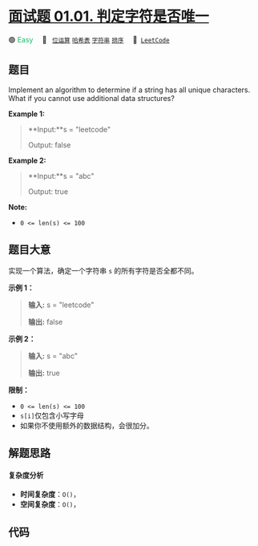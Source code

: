 # [面试题 01.01. 判定字符是否唯一](https://leetcode.cn/problems/is-unique-lcci)

🟢 <font color=#15bd66>Easy</font>&emsp; 🔖&ensp; [`位运算`](/outline/tag/bit-manipulation.md) [`哈希表`](/outline/tag/hash-table.md) [`字符串`](/outline/tag/string.md) [`排序`](/outline/tag/sorting.md)&emsp; 🔗&ensp;[`LeetCode`](https://leetcode.cn/problems/is-unique-lcci)

## 题目

Implement an algorithm to determine if a string has all unique characters.
What if you cannot use additional data structures?

**Example 1:**

> 
> 
> 
> 
> 
> **Input:**s = "leetcode"
> 
> Output: false

**Example 2:**

> 
> 
> 
> 
> 
> **Input:**s = "abc"
> 
> Output: true
> 
> 



**Note:**

  * `0 <= len(s) <= 100 `


## 题目大意

实现一个算法，确定一个字符串 `s` 的所有字符是否全都不同。

**示例 1：**

> 
> 
> 
> 
> 
> **输入:** s = "leetcode"
> 
> **输出:** false 
> 
> 

**示例 2：**

> 
> 
> 
> 
> 
> **输入:** s = "abc"
> 
> **输出:** true
> 
> 

**限制：**

  * `0 <= len(s) <= 100 `
  * `s[i]`仅包含小写字母
  * 如果你不使用额外的数据结构，会很加分。


## 解题思路

#### 复杂度分析

- **时间复杂度**：`O()`，
- **空间复杂度**：`O()`，

## 代码

```javascript

```